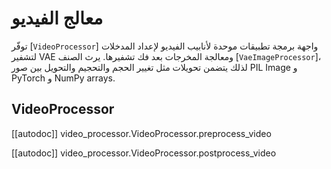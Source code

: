 # معالج الفيديو

توفّر [`VideoProcessor`] واجهة برمجة تطبيقات موحدة لأنابيب الفيديو لإعداد المدخلات لتشفير VAE ومعالجة المخرجات بعد فك تشفيرها. يرث الصنف [`VaeImageProcessor`]، لذلك يتضمن تحويلات مثل تغيير الحجم والتحجيم والتحويل بين صور PIL Image و PyTorch و NumPy arrays.

## VideoProcessor

[[autodoc]] video_processor.VideoProcessor.preprocess_video

[[autodoc]] video_processor.VideoProcessor.postprocess_video